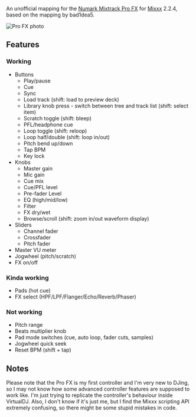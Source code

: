 An unofficial mapping for the [Numark Mixtrack Pro FX](https://www.numark.com/product/mixtrack-pro-fx) for [Mixxx](https://mixxx.org/) 2.2.4, based on the mapping by bad1dea5.

![Pro FX photo](https://www.numark.com/images/product_large/Numark_MixtrackProFX_ortho_web.jpg)

## Features

### Working
* Buttons
  * Play/pause
  * Cue
  * Sync
  * Load track (shift: load to preview deck)
  * Library knob press - switch between tree and track list (shift: select item)
  * Scratch toggle (shift: bleep)
  * PFL/headphone cue
  * Loop toggle (shift: reloop)
  * Loop half/double (shift: loop in/out)
  * Pitch bend up/down
  * Tap BPM
  * Key lock
* Knobs
  * Master gain
  * Mic gain
  * Cue mix
  * Cue/PFL level
  * Pre-fader Level
  * EQ (high/mid/low)
  * Filter
  * FX dry/wet
  * Browse/scroll (shift: zoom in/out waveform display)
* Sliders
  * Channel fader
  * Crossfader
  * Pitch fader
* Master VU meter
* Jogwheel (pitch/scratch)
* FX on/off

### Kinda working
* Pads (hot cue)
* FX select (HPF/LPF/Flanger/Echo/Reverb/Phaser)

### Not working
* Pitch range
* Beats multiplier knob
* Pad mode switches (cue, auto loop, fader cuts, samples)
* Jogwheel quick seek
* Reset BPM (shift + tap)

## Notes
Please note that the Pro FX is my first controller and I'm very new to DJing, so I may not know how some advanced controller features are supposed to work like. I'm just trying to replicate the controller's behaviour inside VirtualDJ. Also, I don't know if it's just me, but I find the Mixxx scripting API extremely confusing, so there might be some stupid mistakes in code.
